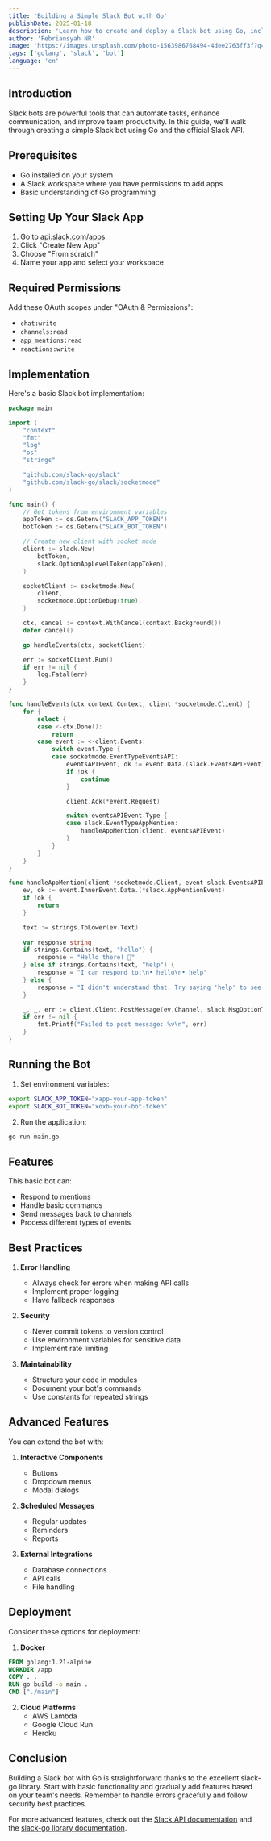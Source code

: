 ```yaml
---
title: 'Building a Simple Slack Bot with Go'
publishDate: 2025-01-18
description: 'Learn how to create and deploy a Slack bot using Go, including authentication, message handling, and interactive features.'
author: 'Febriansyah NR'
image: 'https://images.unsplash.com/photo-1563986768494-4dee2763ff3f?q=80&w=2070'
tags: ['golang', 'slack', 'bot']
language: 'en'
---
```


## Introduction

Slack bots are powerful tools that can automate tasks, enhance communication, and improve team productivity. In this guide, we'll walk through creating a simple Slack bot using Go and the official Slack API.

## Prerequisites

- Go installed on your system
- A Slack workspace where you have permissions to add apps
- Basic understanding of Go programming

## Setting Up Your Slack App

1. Go to [api.slack.com/apps](https://api.slack.com/apps)
2. Click "Create New App"
3. Choose "From scratch"
4. Name your app and select your workspace

## Required Permissions

Add these OAuth scopes under "OAuth & Permissions":

- `chat:write`
- `channels:read`
- `app_mentions:read`
- `reactions:write`

## Implementation

Here's a basic Slack bot implementation:

```go
package main

import (
    "context"
    "fmt"
    "log"
    "os"
    "strings"

    "github.com/slack-go/slack"
    "github.com/slack-go/slack/socketmode"
)

func main() {
    // Get tokens from environment variables
    appToken := os.Getenv("SLACK_APP_TOKEN")
    botToken := os.Getenv("SLACK_BOT_TOKEN")

    // Create new client with socket mode
    client := slack.New(
        botToken,
        slack.OptionAppLevelToken(appToken),
    )

    socketClient := socketmode.New(
        client,
        socketmode.OptionDebug(true),
    )

    ctx, cancel := context.WithCancel(context.Background())
    defer cancel()

    go handleEvents(ctx, socketClient)

    err := socketClient.Run()
    if err != nil {
        log.Fatal(err)
    }
}

func handleEvents(ctx context.Context, client *socketmode.Client) {
    for {
        select {
        case <-ctx.Done():
            return
        case event := <-client.Events:
            switch event.Type {
            case socketmode.EventTypeEventsAPI:
                eventsAPIEvent, ok := event.Data.(slack.EventsAPIEvent)
                if !ok {
                    continue
                }

                client.Ack(*event.Request)

                switch eventsAPIEvent.Type {
                case slack.EventTypeAppMention:
                    handleAppMention(client, eventsAPIEvent)
                }
            }
        }
    }
}

func handleAppMention(client *socketmode.Client, event slack.EventsAPIEvent) {
    ev, ok := event.InnerEvent.Data.(*slack.AppMentionEvent)
    if !ok {
        return
    }

    text := strings.ToLower(ev.Text)
    
    var response string
    if strings.Contains(text, "hello") {
        response = "Hello there! 👋"
    } else if strings.Contains(text, "help") {
        response = "I can respond to:\n• hello\n• help"
    } else {
        response = "I didn't understand that. Try saying 'help' to see what I can do!"
    }

    _, _, err := client.Client.PostMessage(ev.Channel, slack.MsgOptionText(response, false))
    if err != nil {
        fmt.Printf("Failed to post message: %v\n", err)
    }
}
```

## Running the Bot

1. Set environment variables:
```bash
export SLACK_APP_TOKEN="xapp-your-app-token"
export SLACK_BOT_TOKEN="xoxb-your-bot-token"
```

2. Run the application:
```bash
go run main.go
```

## Features

This basic bot can:
- Respond to mentions
- Handle basic commands
- Send messages back to channels
- Process different types of events

## Best Practices

1. **Error Handling**
   - Always check for errors when making API calls
   - Implement proper logging
   - Have fallback responses

2. **Security**
   - Never commit tokens to version control
   - Use environment variables for sensitive data
   - Implement rate limiting

3. **Maintainability**
   - Structure your code in modules
   - Document your bot's commands
   - Use constants for repeated strings

## Advanced Features

You can extend the bot with:

1. **Interactive Components**
   - Buttons
   - Dropdown menus
   - Modal dialogs

2. **Scheduled Messages**
   - Regular updates
   - Reminders
   - Reports

3. **External Integrations**
   - Database connections
   - API calls
   - File handling

## Deployment

Consider these options for deployment:

1. **Docker**
```dockerfile
FROM golang:1.21-alpine
WORKDIR /app
COPY . .
RUN go build -o main .
CMD ["./main"]
```

2. **Cloud Platforms**
   - AWS Lambda
   - Google Cloud Run
   - Heroku

## Conclusion

Building a Slack bot with Go is straightforward thanks to the excellent slack-go library. Start with basic functionality and gradually add features based on your team's needs. Remember to handle errors gracefully and follow security best practices.

For more advanced features, check out the [Slack API documentation](https://api.slack.com/docs) and the [slack-go library documentation](https://pkg.go.dev/github.com/slack-go/slack).
